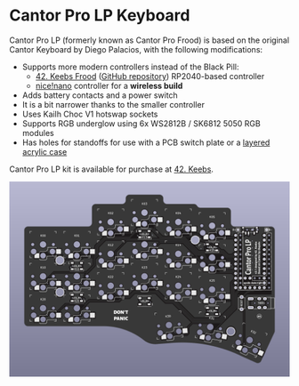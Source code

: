 # Cantor Pro LP Keyboard

Cantor Pro LP (formerly known as Cantor Pro Frood) is based on the original Cantor Keyboard by Diego Palacios, with the following modifications:

* Supports more modern controllers instead of the Black Pill:
    * [42. Keebs Frood](https://42keebs.eu/shop/parts/controllers/frood-rp2040-pro-micro-controller/) ([GitHub repository](https://github.com/piit79/Frood)) RP2040-based controller
    * [nice!nano](https://nicekeyboards.com/nice-nano/) controller for a **wireless build**
* Adds battery contacts and a power switch
* It is a bit narrower thanks to the smaller controller
* Uses Kailh Choc V1 hotswap sockets
* Supports RGB underglow using 6x WS2812B / SK6812 5050 RGB modules
* Has holes for standoffs for use with a PCB switch plate or a [layered acrylic case](https://github.com/piit79/cantor/tree/main/case/cantor-pro-lp)

Cantor Pro LP kit is available for purchase at [42. Keebs](https://42keebs.eu/shop/kits/pro-micro-based/cantor-pro-lp-40-low-profile-hotswap-split-ergo-kit/).

![Cantor Pro LP PCB](https://github.com/piit79/cantor/raw/main/pcb-pro-lp/cantor-pro-lp-pcb.png)
